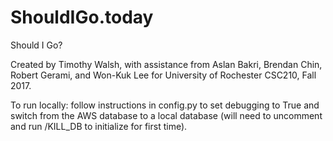 # ShouldIGo.today
Should I Go?

Created by Timothy Walsh, with assistance from Aslan Bakri, Brendan Chin, Robert Gerami, and Won-Kuk Lee for University of Rochester CSC210, Fall 2017.

To run locally: follow instructions in config.py to set debugging to True and switch from the AWS database to a local database (will need to uncomment and run /KILL_DB to initialize for first time).

